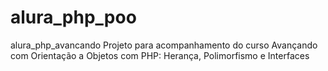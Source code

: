 # alura_php_poo
alura_php_avancando Projeto para acompanhamento do curso 
Avançando com Orientação a Objetos com PHP: Herança, Polimorfismo e Interfaces
